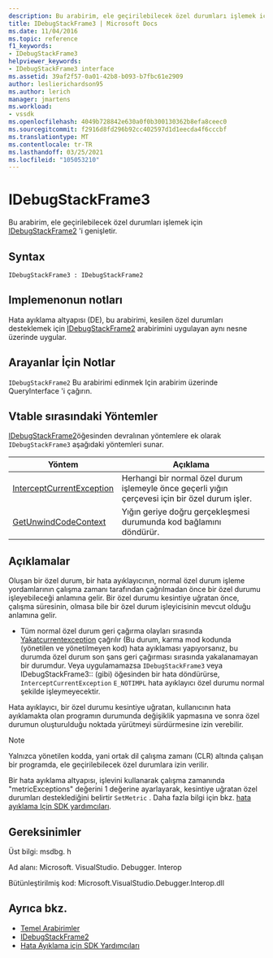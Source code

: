 ```yaml
---
description: Bu arabirim, ele geçirilebilecek özel durumları işlemek için IDebugStackFrame2 'i genişletir.
title: IDebugStackFrame3 | Microsoft Docs
ms.date: 11/04/2016
ms.topic: reference
f1_keywords:
- IDebugStackFrame3
helpviewer_keywords:
- IDebugStackFrame3 interface
ms.assetid: 39af2f57-0a01-42b8-b093-b7fbc61e2909
author: leslierichardson95
ms.author: lerich
manager: jmartens
ms.workload:
- vssdk
ms.openlocfilehash: 4049b728842e630a0f0b300130362b8efa8ceec0
ms.sourcegitcommit: f2916d8fd296b92cc402597d1d1eecda4f6cccbf
ms.translationtype: MT
ms.contentlocale: tr-TR
ms.lasthandoff: 03/25/2021
ms.locfileid: "105053210"
---
```

# <a name="idebugstackframe3"></a>IDebugStackFrame3
Bu arabirim, ele geçirilebilecek özel durumları işlemek için [IDebugStackFrame2](../../../extensibility/debugger/reference/idebugstackframe2.md) 'i genişletir.

## <a name="syntax"></a>Syntax

```
IDebugStackFrame3 : IDebugStackFrame2
```

## <a name="notes-for-implementers"></a>Implemenonun notları
 Hata ayıklama altyapısı (DE), bu arabirimi, kesilen özel durumları desteklemek için [IDebugStackFrame2](../../../extensibility/debugger/reference/idebugstackframe2.md) arabirimini uygulayan aynı nesne üzerinde uygular.

## <a name="notes-for-callers"></a>Arayanlar İçin Notlar
 [](/cpp/atl/queryinterface) `IDebugStackFrame2` Bu arabirimi edinmek Için arabirim üzerinde QueryInterface 'i çağırın.

## <a name="methods-in-vtable-order"></a>Vtable sırasındaki Yöntemler
 [IDebugStackFrame2](../../../extensibility/debugger/reference/idebugstackframe2.md)öğesinden devralınan yöntemlere ek olarak `IDebugStackFrame3` aşağıdaki yöntemleri sunar.

|Yöntem|Açıklama|
|------------|-----------------|
|[InterceptCurrentException](../../../extensibility/debugger/reference/idebugstackframe3-interceptcurrentexception.md)|Herhangi bir normal özel durum işlemeyle önce geçerli yığın çerçevesi için bir özel durum işler.|
|[GetUnwindCodeContext](../../../extensibility/debugger/reference/idebugstackframe3-getunwindcodecontext.md)|Yığın geriye doğru gerçekleşmesi durumunda kod bağlamını döndürür.|

## <a name="remarks"></a>Açıklamalar
 Oluşan bir özel durum, bir hata ayıklayıcının, normal özel durum işleme yordamlarının çalışma zamanı tarafından çağrılmadan önce bir özel durumu işleyebileceği anlamına gelir. Bir özel durumu kesintiye uğratan önce, çalışma süresinin, olmasa bile bir özel durum işleyicisinin mevcut olduğu anlamına gelir.

- Tüm normal özel durum geri çağırma olayları sırasında [Yakatcurrentexception](../../../extensibility/debugger/reference/idebugstackframe3-interceptcurrentexception.md) çağrılır (Bu durum, karma mod kodunda (yönetilen ve yönetilmeyen kod) hata ayıklaması yapıyorsanız, bu durumda özel durum son şans geri çağırması sırasında yakalanamayan bir durumdur. Veya uygulamamazsa `IDebugStackFrame3` veya IDebugStackFrame3:: (gibi) öğesinden bir hata döndürürse, `InterceptCurrentException` `E_NOTIMPL` hata ayıklayıcı özel durumu normal şekilde işleymeyecektir.

 Hata ayıklayıcı, bir özel durumu kesintiye uğratan, kullanıcının hata ayıklamakta olan programın durumunda değişiklik yapmasına ve sonra özel durumun oluşturulduğu noktada yürütmeyi sürdürmesine izin verebilir.

> [!NOTE]
> Yalnızca yönetilen kodda, yani ortak dil çalışma zamanı (CLR) altında çalışan bir programda, ele geçirilebilecek özel durumlara izin verilir.

 Bir hata ayıklama altyapısı, işlevini kullanarak çalışma zamanında "metricExceptions" değerini 1 değerine ayarlayarak, kesintiye uğratan özel durumları desteklediğini belirtir `SetMetric` . Daha fazla bilgi için bkz. [hata ayıklama Için SDK yardımcıları](../../../extensibility/debugger/reference/sdk-helpers-for-debugging.md).

## <a name="requirements"></a>Gereksinimler
 Üst bilgi: msdbg. h

 Ad alanı: Microsoft. VisualStudio. Debugger. Interop

 Bütünleştirilmiş kod: Microsoft.VisualStudio.Debugger.Interop.dll

## <a name="see-also"></a>Ayrıca bkz.
- [Temel Arabirimler](../../../extensibility/debugger/reference/core-interfaces.md)
- [IDebugStackFrame2](../../../extensibility/debugger/reference/idebugstackframe2.md)
- [Hata Ayıklama için SDK Yardımcıları](../../../extensibility/debugger/reference/sdk-helpers-for-debugging.md)
